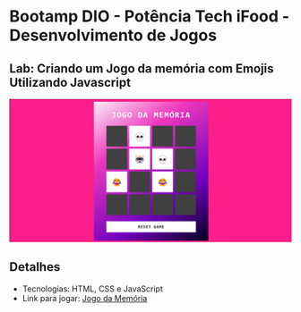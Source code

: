 # Bootamp DIO - Potência Tech iFood - Desenvolvimento de Jogos

## Lab: Criando um Jogo da memória com Emojis Utilizando Javascript

![Jogo da Memória JavaScript](./screenshot/jogo-memoria.png)

## Detalhes 
- Tecnologias: HTML, CSS e JavaScript
- Link para jogar: [Jogo da Memória](https://harcanjo.github.io/dio-jogo-memoria-js/)
